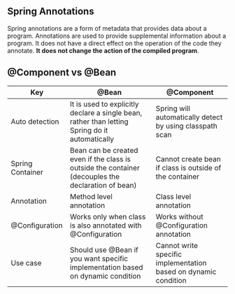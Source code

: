 ## Spring Annotations

Spring annotations are a form of metadata that provides data about a program. Annotations are used to provide supplemental information about a program. It does not have a direct effect on the operation of the code they annotate. **It does not change the action of the compiled program**.

## @Component vs @Bean

| Key              | @Bean                                                                                              | @Component                                                      |
| ---------------- | -------------------------------------------------------------------------------------------------- | --------------------------------------------------------------- |
| Auto detection   | It is used to explicitly declare a single bean, rather than letting Spring do it automatically     | Spring will automatically detect by using classpath scan        |
| Spring Container | Bean can be created even if the class is outside the container (decouples the declaration of bean) | Cannot create bean if class is outside of the container         |
| Annotation       | Method level annotation                                                                            | Class level annotation                                          |
| @Configuration   | Works only when class is also annotated with @Configuration                                        | Works without @Configuration annotation                         |
| Use case         | Should use @Bean if you want specific implementation based on dynamic condition                    | Cannot write specific implementation based on dynamic condition |
